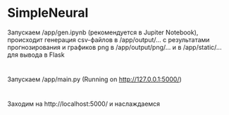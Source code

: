 # SimpleNeural
Запускаем /app/gen.ipynb (рекомендуется в Jupiter Notebook), происходит генерация csv-файлов в /app/output/... с результатами прогнозирования и графиков png в /app/output/png/... и в /app/static/... для вывода в Flask
#
Запускаем /app/main.py (Running on http://127.0.0.1:5000/)
#
Заходим на http://localhost:5000/ и наслаждаемся
